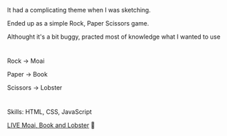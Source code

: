 It had a complicating theme when I was sketching.

Ended up as a simple Rock, Paper Scissors game.

Althought it's a bit buggy, practed most of knowledge what I wanted to use
#
Rock -> Moai

Paper -> Book

Scissors -> Lobster
#

Skills: HTML, CSS, JavaScript

  <a href="https://hjplumtree.github.io/rock-paper-scissors/" target="_blank">LIVE Moai, Book and Lobster</a>
🏹

